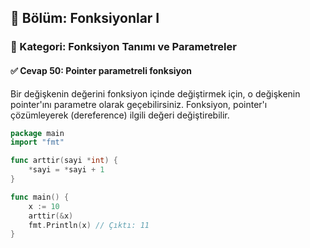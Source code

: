 ## 📘 Bölüm: Fonksiyonlar I  
### 🔹 Kategori: Fonksiyon Tanımı ve Parametreler  
#### ✅ Cevap 50: Pointer parametreli fonksiyon

Bir değişkenin değerini fonksiyon içinde değiştirmek için, o değişkenin pointer'ını parametre olarak geçebilirsiniz. Fonksiyon, pointer'ı çözümleyerek (dereference) ilgili değeri değiştirebilir.

```go
package main
import "fmt"

func arttir(sayi *int) {
    *sayi = *sayi + 1
}

func main() {
    x := 10
    arttir(&x)
    fmt.Println(x) // Çıktı: 11
}
```

